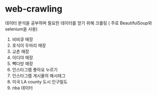 # web-crawling

데이터 분석을 공부하며 필요한 데이터를 얻기 위해 크롤링 ( 주로 BeautifulSoup와 selenium을 사용)

1. 비비큐 매장 
2. 호식이 두마리 매장
3. 교촌 매장
4. 이디야 매장
5. 빽다방 매장
6. 인스타그램 좋아요 누르기 
7. 인스타그램 게시물의 해시태그 
8. 미국 LA county 도시 인구밀도 
9. nba 데이터 
